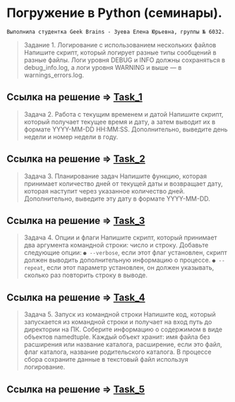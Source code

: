 # Погружение в Python (семинары).
```
Выполнила студентка Geek Brains - Зуева Елена Юрьевна, группы № 6032.
```
>Задание 1. Логирование с использованием нескольких файлов Напишите скрипт, который логирует разные типы сообщений в разные файлы. Логи уровня DEBUG и INFO должны сохраняться в debug_info.log, а логи уровня WARNING и выше — в warnings_errors.log.

Ссылка на решение => [Task_1](./main1.py)
---
>Задача 2. Работа с текущим временем и датой Напишите скрипт, который получает текущее время и дату, а затем выводит их в формате YYYY-MM-DD HH:MM:SS. Дополнительно, выведите день недели и номер недели в году.

Ссылка на решение => [Task_2](./main2.py)
---
> Задача 3. Планирование задач Напишите функцию, которая принимает количество дней от текущей даты и возвращает дату, которая наступит через указанное количество дней. Дополнительно, выведите эту дату в формате YYYY-MM-DD.

Ссылка на решение => [Task_3](./main3.py)
---
> Задача 4. Опции и флаги Напишите скрипт, который принимает два аргумента командной строки: число и строку. Добавьте следующие опции: `● --verbose`, если этот флаг установлен, скрипт должен выводить дополнительную информацию о процессе. `● --repeat`, если этот параметр установлен, он должен указывать, сколько раз повторить строку в выводе.

Ссылка на решение => [Task_4](./main4.py)
---

> Задача 5. Запуск из командной строки Напишите код, который запускается из командной строки и получает на вход путь до директории на ПК. Соберите информацию о содержимом в виде объектов namedtuple. Каждый объект хранит: имя файла без расширения или название каталога, расширение, если это файл, флаг каталога, название родительского каталога. В процессе сбора сохраните данные в текстовый файл используя логирование.

Ссылка на решение => [Task_5](./main5.py)
---